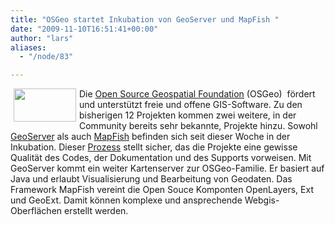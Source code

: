 ```yaml
---
title: "OSGeo startet Inkubation von GeoServer und MapFish "
date: "2009-11-10T16:51:41+00:00"
author: "lars"
aliases:
  - "/node/83"

---
```


<p><img align="left" width="100" hspace="5" height="53" alt="" src="http://www.mapfish.org/_static/mapfish_white.png" /><img align="right" hspace="5" alt="" src="http://geoserver.org/download/attachments/10158143/GeoServer_150.png" />Die  <a href="http://osgeo.org/">Open Source Geospatial Foundation</a> (OSGeo)&nbsp; fördert und unterstützt freie und offene GIS-Software. Zu den bisherigen 12 Projekten kommen zwei weitere, in der Community bereits sehr bekannte, Projekte hinzu. Sowohl <a href="http://geoserver.org">GeoServer</a> als auch <a href="http://mapfish.org/">MapFish</a> befinden sich seit dieser Woche in der Inkubation. Dieser <a href="http://www.osgeo.org/incubator/process/process.html">Prozess</a> stellt sicher, das die Projekte eine gewisse Qualität des Codes, der Dokumentation und des Supports vorweisen. Mit GeoServer kommt ein weiter Kartenserver zur OSGeo-Familie. Er basiert auf Java und erlaubt Visualisierung und Bearbeitung von Geodaten. Das&nbsp; Framework MapFish vereint die Open Souce Komponten OpenLayers, Ext und GeoExt. Damit können komplexe und ansprechende Webgis-Oberflächen erstellt werden. </p>